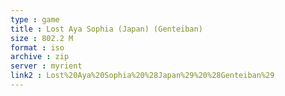 ```yaml
---
type : game
title : Lost Aya Sophia (Japan) (Genteiban)
size : 802.2 M
format : iso
archive : zip
server : myrient
link2 : Lost%20Aya%20Sophia%20%28Japan%29%20%28Genteiban%29
---
```


